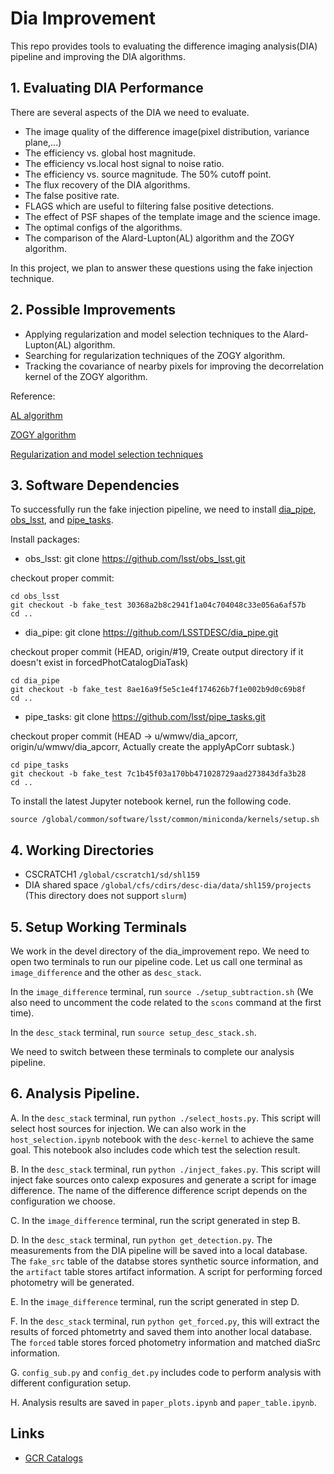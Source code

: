 # Dia Improvement

This repo provides tools to evaluating the difference imaging analysis(DIA) pipeline and improving the DIA algorithms.

## 1. Evaluating DIA Performance

There are several aspects of the DIA we need to evaluate.
- The image quality of the difference image(pixel distribution, variance plane,...)
- The efficiency vs. global host magnitude.
- The efficiency vs.local host signal to noise ratio.
- The efficiency vs. source magnitude. The 50% cutoff point.
- The flux recovery of the DIA algorithms.
- The false positive rate.
- FLAGS which are useful to filtering false positive detections.
- The effect of PSF shapes of the template image and the science image.
- The optimal configs of the algorithms.
- The comparison of the Alard-Lupton(AL) algorithm and the ZOGY algorithm.

In this project, we plan to answer these questions using the fake injection technique.


## 2. Possible Improvements

- Applying regularization and model selection techniques to the Alard-Lupton(AL) algorithm.
- Searching for regularization techniques of the ZOGY algorithm.
- Tracking the covariance of nearby pixels for improving the decorrelation kernel of the ZOGY algorithm.

Reference:

[AL algorithm](https://arxiv.org/abs/astro-ph/9712287)

[ZOGY algorithm](https://arxiv.org/abs/1601.02655)

[Regularization and model selection techniques](https://arxiv.org/pdf/1512.04655.pdf)

## 3. Software Dependencies

To successfully run the fake injection pipeline, we need to install [dia_pipe](https://github.com/LSSTDESC/dia_pipe), [obs_lsst](https://github.com/lsst/obs_lsst), and [pipe_tasks](https://github.com/lsst/pipe_tasks).

Install packages:

- obs_lsst: git clone https://github.com/lsst/obs_lsst.git

checkout proper commit:
```
cd obs_lsst
git checkout -b fake_test 30368a2b8c2941f1a04c704048c33e056a6af57b
cd ..
```

- dia_pipe: git clone https://github.com/LSSTDESC/dia_pipe.git

checkout proper commit (HEAD, origin/#19, Create output directory if it doesn't exist in forcedPhotCatalogDiaTask)
```
cd dia_pipe
git checkout -b fake_test 8ae16a9f5e5c1e4f174626b7f1e002b9d0c69b8f
cd ..
```

- pipe_tasks: git clone https://github.com/lsst/pipe_tasks.git

checkout proper commit (HEAD -> u/wmwv/dia_apcorr, origin/u/wmwv/dia_apcorr, Actually create the applyApCorr subtask.)
```
cd pipe_tasks
git checkout -b fake_test 7c1b45f03a170bb471028729aad273843dfa3b28
cd ..
```

 To install the latest Jupyter notebook kernel, run the following code.
 
 `source /global/common/software/lsst/common/miniconda/kernels/setup.sh`

## 4. Working Directories

- CSCRATCH1 `/global/cscratch1/sd/shl159`
- DIA shared space `/global/cfs/cdirs/desc-dia/data/shl159/projects` (This directory does not support `slurm`)

## 5. Setup Working Terminals

We work in the devel directory of the dia_improvement repo. We need to open two terminals to run our pipeline code. Let us call one terminal as `image_difference` and the other as `desc_stack`.

In the `image_difference` terminal, run `source ./setup_subtraction.sh` (We also need to uncomment the code related to the `scons` command at the first time).

In the `desc_stack` terminal, run `source setup_desc_stack.sh`.

We need to switch between these terminals to complete our analysis pipeline.

## 6. Analysis Pipeline.

A. In the `desc_stack` terminal, run `python ./select_hosts.py`. This script will select host sources for injection. We can also work in the `host_selection.ipynb` notebook with the `desc-kernel` to achieve the same goal. This notebook also includes code which test the selection result.

B. In the `desc_stack` terminal, run `python ./inject_fakes.py`. This script will inject fake sources onto calexp exposures and generate a script for image difference. The name of the difference difference script depends on the configuration we choose.

C. In the `image_difference` terminal, run the script generated in step B.

D. In the `desc_stack` terminal, run `python get_detection.py`. The measurements from the DIA pipeline will be saved into a local database. The `fake_src` table of the databse stores synthetic source information, and the `artifact` table stores artifact information. A script for performing forced photometry will be generated.

E. In the `image_difference` terminal, run the script generated in step D.

F. In the `desc_stack` terminal, run `python get_forced.py`, this will extract the results of forced phtometrty and saved them into another local database. The `forced` table stores forced photometry information and matched diaSrc information.

G. `config_sub.py` and `config_det.py` includes code to perform analysis with different configuration setup.

H. Analysis results are saved in `paper_plots.ipynb` and `paper_table.ipynb`. 

## Links

- [GCR Catalogs](https://github.com/LSSTDESC/gcr-catalogs)
